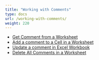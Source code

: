 ```yaml
---
title: "Working with Comments"
type: docs
url: /working-with-comments/
weight: 220
---
```


- [Get Comment from a Worksheet](/get-comment-from-a-worksheet/)
- [Add a comment to a Cell in a Worksheet](/add-a-comment-to-a-cell-in-a-worksheet/)
- [Update a comment in Excel Workbook](/update-a-comment-in-excel-workbook/)
- [Delete All Comments in a Worksheet](/delete-all-comments-in-a-worksheet/)
